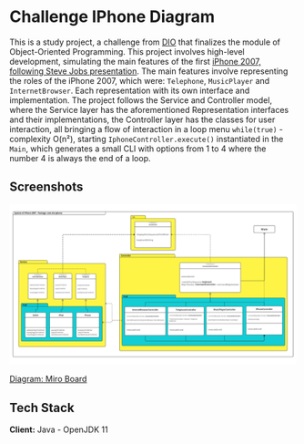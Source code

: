 # Challenge IPhone Diagram

This is a study project, a challenge from [DIO](https://www.dio.me/bootcamp/formacao-java-developer) that finalizes the
module of Object-Oriented Programming. This project involves high-level development, simulating the main features of the
first [iPhone 2007, following Steve Jobs presentation](https://www.youtube.com/watch?v=9ou608QQRq8). The main features
involve representing the roles of the iPhone 2007, which were: `Telephone`, `MusicPlayer` and `InternetBrowser`. Each
representation with its own interface and implementation. The project follows the Service and Controller model, where
the Service layer has the aforementioned Representation interfaces and their implementations, the Controller layer has
the classes for user interaction, all bringing a flow of interaction in a loop menu `while(true)` - complexity O(n²),
starting `IphoneController.execute()` instantiated in the `Main`, which generates a small CLI with options from 1 to 4
where the number 4 is always the end of a loop.

## Screenshots

![Diagram: Screenshot](diagram/miro-uml-challenge-iphone-diagram.webp)

[Diagram: Miro Board](https://miro.com/app/board/uXjVMq9AxGE=/?share_link_id=177868589281)

## Tech Stack

**Client:** Java - OpenJDK 11

